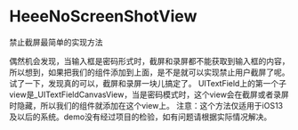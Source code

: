 # HeeeNoScreenShotView
禁止截屏最简单的实现方法

偶然机会发现，当输入框是密码形式时，截屏和录屏都不能获取到输入框的内容，所以想到，如果把我们的组件添加到上面，是不是就可以实现禁止用户截屏了呢。
试了一下，发现真的可以，截屏和录屏一块儿搞定了。
UITextField上的第一个子view是_UITextFieldCanvasView，当是密码模式时，这个view会在截屏或者录屏时隐藏，所以我们的组件就添加在这个view上。
注意：这个方法仅适用于iOS13及以后的系统。demo没有经过项目的检验，如有问题请根据实际情况解决。
